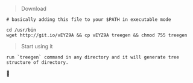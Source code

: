 > Download

```
# basically adding this file to your $PATH in executable mode

cd /usr/bin
wget http://git.io/vEYZ9A && cp vEYZ9A treegen && chmod 755 treegen
```

> Start using it

```
run `treegen` command in any directory and it will generate tree structure of directory.
```

:beers:
